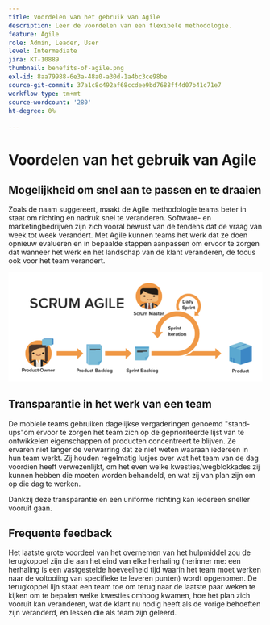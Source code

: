 ```yaml
---
title: Voordelen van het gebruik van Agile
description: Leer de voordelen van een flexibele methodologie.
feature: Agile
role: Admin, Leader, User
level: Intermediate
jira: KT-10889
thumbnail: benefits-of-agile.png
exl-id: 8aa79988-6e3a-48a0-a30d-1a4bc3ce98be
source-git-commit: 37a1c8c492af68ccdee9bd7688ff4d07b41c71e7
workflow-type: tm+mt
source-wordcount: '280'
ht-degree: 0%

---
```


# Voordelen van het gebruik van Agile

## Mogelijkheid om snel aan te passen en te draaien

Zoals de naam suggereert, maakt de Agile methodologie teams beter in staat om richting en nadruk snel te veranderen. Software- en marketingbedrijven zijn zich vooral bewust van de tendens dat de vraag van week tot week verandert. Met Agile kunnen teams het werk dat ze doen opnieuw evalueren en in bepaalde stappen aanpassen om ervoor te zorgen dat wanneer het werk en het landschap van de klant veranderen, de focus ook voor het team verandert.

![ het werkstroom van de Gelijkheid ](assets/agile-work-stream.png)

## Transparantie in het werk van een team

De mobiele teams gebruiken dagelijkse vergaderingen genoemd &quot;stand-ups&quot;om ervoor te zorgen het team zich op de geprioriteerde lijst van te ontwikkelen eigenschappen of producten concentreert te blijven. Ze ervaren niet langer de verwarring dat ze niet weten waaraan iedereen in hun team werkt. Zij houden regelmatig lusjes over wat het team van de dag voordien heeft verwezenlijkt, om het even welke kwesties/wegblokkades zij kunnen hebben die moeten worden behandeld, en wat zij van plan zijn om op die dag te werken.



Dankzij deze transparantie en een uniforme richting kan iedereen sneller vooruit gaan.



## Frequente feedback

Het laatste grote voordeel van het overnemen van het hulpmiddel zou de terugkoppel zijn die aan het eind van elke herhaling (herinner me: een herhaling is een vastgestelde hoeveelheid tijd waarin het team moet werken naar de voltooiing van specifieke te leveren punten) wordt opgenomen. De terugkoppel lijn staat een team toe om terug naar de laatste paar weken te kijken om te bepalen welke kwesties omhoog kwamen, hoe het plan zich vooruit kan veranderen, wat de klant nu nodig heeft als de vorige behoeften zijn veranderd, en lessen die als team zijn geleerd.

